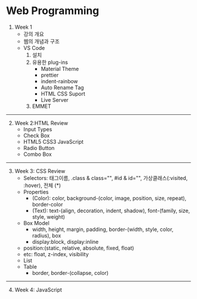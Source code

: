 # Web Programming

1. Week 1
   - 강의 개요
   - 웹의 개념과 구조
   - VS Code
       1. 설치
       2. 유용한 plug-ins
          - Material Theme
          - prettier
          - indent-rainbow
          - Auto Rename Tag
          - HTML CSS Suport
          - Live Server
        3. EMMET
---
2. Week 2:HTML Review
   - Input Types
   - Check Box
   - HTML5 CSS3 JavaScript
   - Radio Button
   - Combo Box
---
3. Week 3: CSS Review
   - Selectors: 태그이름, .class & class="", #id & id="", 가상클래스(:visited, :hover), 전체 (*)
   - Properties
      - (Color): color, background-(color, image, position, size, repeat), border-color
      - (Text): text-(align, decoration, indent, shadow), font-(family, size, style, weight)
   - Box Model
      - width, height, margin, padding, border-(width, style, color, radius), box
      - display:block, display:inline
   - position:(static, relative, absolute, fixed, float)
   - etc: float, z-index, visibility
   - List
   - Table
      - border, border-(collapse, color)
---
4. Week 4: JavaScript